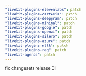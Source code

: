 ```yaml
---
"livekit-plugins-elevenlabs": patch
"livekit-plugins-cartesia": patch
"livekit-plugins-deepgram": patch
"livekit-plugins-minimal": patch
"livekit-plugins-google": patch
"livekit-plugins-openai": patch
"livekit-plugins-silero": patch
"livekit-plugins-azure": patch
"livekit-plugins-nltk": patch
"livekit-plugins-rag": patch
"livekit-agents": patch
---
```


fix changesets release CI
